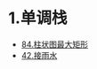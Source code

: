 # 1.单调栈
- [84.柱状图最大矩形](https://leetcode-cn.com/problems/largest-rectangle-in-histogram/)
- [42.接雨水](https://leetcode-cn.com/problems/trapping-rain-water/)